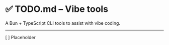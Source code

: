 # ✅ TODO.md – Vibe tools

A Bun + TypeScript CLI tools to assist with vibe coding.

---

[ ] Placeholder
